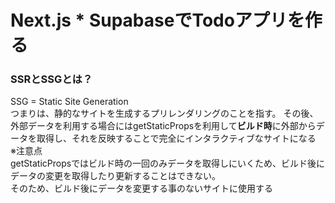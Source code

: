 # Next.js * SupabaseでTodoアプリを作る

### SSRとSSGとは？
SSG = Static Site Generation  
つまりは、静的なサイトを生成するプリレンダリングのことを指す。
その後、外部データを利用する場合にはgetStaticPropsを利用して**ビルド時**に外部からデータを取得し、それを反映することで完全にインタラクティブなサイトになる  
※注意点  
getStaticPropsではビルド時の一回のみデータを取得しにいくため、ビルド後にデータの変更を取得したり更新することはできない。  
そのため、ビルド後にデータを変更する事のないサイトに使用する  

